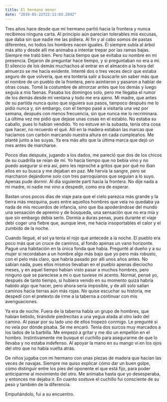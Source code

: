 ```yaml
---
title: El hermano menor
date: "2019-05-22T22:12:03.284Z"
---
```


Tres años hace desde que mi hermano partió hacia la frontera y nunca recibimos ninguna carta. Al principio aún parecían tolerables mis excusas, que daba sin que nadie me las pidiera. Al fin y al cabo somos de pastas diferentes, no todos los hombres nacen iguales. Él siempre subía al árbol más alto y desde allí me animaba a intentar trepar por las ramas bajas. Siempre me trató bien. Pero hacía tiempo que se evitaba su nombre en mi presencia. Dejaron de preguntar hace tiempo, y si preguntaban no era a mí. El silencio de los demás muchachos al entrar en el almacén a la hora del almuerzo se me hacía evidente. Intenté dos o tres veces decir que estaba seguro de que volvería, que era tontería salir a buscarle sin saber más que el nombre de un pueblo de la frontera, pero asintieron y pasaron a hablar de otras cosas. Tomé la costumbre de almorzar antes que los demás y luego seguía a mis faenas. Pasaba los domingos solo, pero me llegaba el rumor de los demás desde mi ventana y todo me era ajeno. Mi madre, que antes de su partida nunca quiso que siguiera sus pasos, tampoco después me lo pidió nunca y, sin embargo, con el tiempo pasé a visitarla una vez por semana, después con menos frecuencia, sin que nunca me lo recriminara. La última vez me pidió que dejase unas cosas en el establo. No estaba su caballo, pues lo habían vendido. Yo no estuve en la subasta, tenía otra cosa que hacer, no recuerdo el qué. Allí en la madera estaban las marcas que hacíamos con carbón marcando nuestra altura en cada cumpleaños. Me planté junto a las suyas. Ya era más alto que la última marca que dejó un mes antes de marcharse.

Pocos días después, jugando a los dados, me pareció que dos de los chicos de su cuadrilla se reían de mí. Yo hacía tiempo que no bebía vino y no puedo asegurar si era así, pero les reproché a gritos que por qué no iban ellos en su busca y me dejaban en paz. Me hervía la sangre, pero se marcharon dejándome solo con tres parroquianos que seguían a lo suyo. Apenas pude dormir. Al día siguiente partí hacia la frontera. No dije nada a mi madre, ni nadie me vino a despedir, como era de esperar.

Bastan unos pocos días de viaje para que el cielo parezca más grande y la tierra más mezquina, pues entre aquellos hombres que veía no quedaba ya nada de mis recuerdos de infancia, sino que iba apoderándose del mundo una sensación de apremio y de búsqueda, una sensación que no era mía y que sin embargo debía serlo. Dormía a duras penas, pues durante el viaje debí coger una fiebre que, aunque leve, me hacía insoportables el calor y el zumbido de la noche.

Cuando llegué, el sol ya tenía el rojo que antecede a la noche. El pueblo era poco más que un cruce de caminos, al fondo apenas un vano horizonte. Pagué una habitación en la única fonda que había. Pregunté al dueño y a su mujer si recordaban a un hombre algo más bajo que yo pero más robusto, con el pelo más claro, que habría pasado por allí unos años antes. No sabían nada, pues ellos mismos llevaban en el pueblo apenas dieciocho meses, y en aquel tiempo habían visto pasar a muchos hombres, pero ninguno que se pareciese a mí o que tuviese mi acento. Normal, pensé yo, después de tanto tiempo, si hubiera venido en su momento quizá habría habido algo que hacer, pero ahora sería imposible, y de allí solo salían caminos hacia tierras aún más rojas. No quise escuchar su historia, me despedí con el pretexto de irme a la taberna a continuar con mis averiguaciones.

Ya era de noche. Fuera de la taberna había un grupo de hombres, que habían bebido, tirándole piedrecitas a una yegua atada al otro lado del camino. Al pasar por su lado uno de ellos tropezó conmigo. Le pregunté si no veía por dónde pisaba. Se me encaró. Tenía dos surcos muy marcados a los lados de la barbilla. Me empezó a gritar y me dio un empellón en el hombro. Instintivamente me busqué el cuchillo para asegurarme de que lo llevaba y no estaba indefenso. Al apoyar la mano en su mango vi en los ojos del otro que no había vuelta atrás.

De niños jugaba con mi hermano con unas piezas de madera que hacían las veces de navajas. Siempre me quiso explicar cómo dar un buen golpe, cómo distinguir entre los pies del oponente el que está fijo, para poder anticiparme al movimiento del otro. Me animaba hasta que yo desesperaba, y entonces me dejaba ir. En cuanto sostuve el cuchillo fui consciente de su peso y también de la diferencia.

Empuñándolo, fui a su encuentro.
